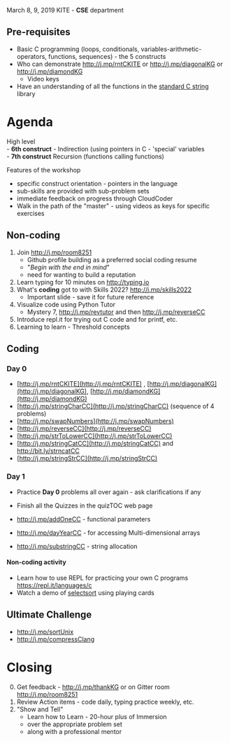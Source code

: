 
March 8, 9, 2019 
KITE - **CSE** department 

## Pre-requisites
  - Basic C programming (loops, conditionals, variables-arithmetic-operators, functions, sequences) - the 5 constructs
  - Who can demonstrate http://j.mp/rntCKITE or http://j.mp/diagonalKG or http://j.mp/diamondKG 
	  - Video keys 
  - Have an understanding of all the functions in the [standard C string](https://www.tutorialspoint.com/c_standard_library/string_h.htm) library  

# Agenda

High level  
	 - **6th construct** -  Indirection (using pointers in C - 'special' variables  
	  - **7th construct** Recursion (functions calling functions)  

Features of the workshop 
  - specific construct orientation - pointers in the language 
  - sub-skills are provided with sub-problem sets 
  - immediate feedback on progress through CloudCoder 
  - Walk in the path of the "master" - using videos as keys for specific exercises 

## Non-coding 

1. Join http://j.mp/room8251  
	- Github profile building as a preferred social coding resume   
	- "_Begin with the end in mind_"  
	-  need for wanting to build a reputation  
2. Learn typing for 10 minutes on http://typing.io 
3. What's **coding** got to with Skills 2022? http://j.mp/skills2022 
	- Important slide - save it for future reference 
4. Visualize code using Python Tutor 
	- Mystery 7, http://j.mp/revtutor and then http://j.mp/reverseCC 
5. Introduce repl.it for trying out C code and for printf, etc. 
6. Learning to learn - Threshold concepts 


## Coding

### Day 0 
-   [http://j.mp/rntCKITE](http://j.mp/rntCKITE)  ,  [http://j.mp/diagonalKG](http://j.mp/diagonalKG),  [http://j.mp/diamondKG](http://j.mp/diamondKG)
-   [http://j.mp/stringCharCC](http://j.mp/stringCharCC)  (sequence of 4 problems)
-   [http://j.mp/swapNumbers](http://j.mp/swapNumbers)
-   [http://j.mp/reverseCC](http://j.mp/reverseCC)
-   [http://j.mp/strToLowerCC](http://j.mp/strToLowerCC)
-   [http://j.mp/stringCatCC](http://j.mp/stringCatCC)  and http://bit.ly/strncatCC
-   [http://j.mp/stringStrCC](http://j.mp/stringStrCC)


### Day 1

- Practice **Day 0** problems all over again - ask clarifications if any
- Finish all the Quizzes in the quizTOC web page 

- http://j.mp/addOneCC - functional parameters  
- http://j.mp/dayYearCC - for accessing Multi-dimensional arrays  
- http://j.mp/substringCC - string allocation 

####  Non-coding activity

  - Learn how to use REPL for practicing your own C programs https://repl.it/languages/c
  - Watch a demo of [selectsort](http://j.mp/selectionSortVideo) using playing cards

## Ultimate Challenge

- http://j.mp/sortUnix 
- http://j.mp/compressClang  

# Closing 
0. Get feedback - http://j.mp/thankKG  or on Gitter room http://j.mp/room8251 
1. Review Action items - code daily, typing practice weekly, etc. 
2. "Show and Tell"	
	-  Learn how to Learn - 20-hour plus of Immersion 
	- over the appropriate problem set 
	- along with a professional mentor 


<!--stackedit_data:
eyJoaXN0b3J5IjpbMTIxODMzNjg5MywtMTQ3NDM1MDkwNywtMT
kxNjk3NjAwNywtMzkxNDM0MzEsMjExNjE4MTE0Nl19
-->